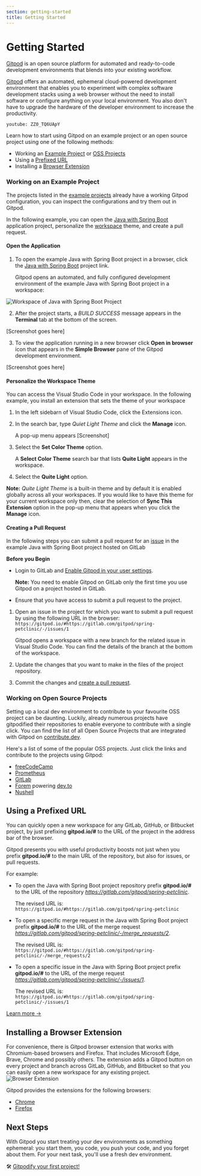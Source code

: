 ```yaml
---
section: getting-started
title: Getting Started
---
```


<script context="module">
  export const prerender = true;
</script>

# Getting Started

[Gitpod](https://www.gitpod.io) is an open source platform for automated and ready-to-code development environments that blends into your existing workflow.

[Gitpod](https://www.gitpod.io) offers an automated, ephemeral cloud-powered development environment that enables you to experiment with complex software development stacks using a web browser without the need to install software or configure anything on your local environment. You also don't have to upgrade the hardware of the developer environment to increase the productivity.

`youtube: ZZ0_TQ6UApY`

Learn how to start using Gitpod on an example project or an open source project using one of the following methods:

- Working an [Example Project](#working-on-an-example-project) or [OSS Projects](#working-on-open-source-projects)
- Using a [Prefixed URL](#prefixed-url)
- Installing a [Browser Extension](#browser-extension)

### Working on an Example Project

The projects listed in the [example projects](/docs/examples) already have a working Gitpod configuration, you can inspect the configurations and try them out in Gitpod.

In the following example, you can open the [Java with Spring Boot](https://gitpod.io/#https://github.com/gitpod-io/spring-petclinic) application project, personalize the [workspace](/docs/workspaces) theme, and create a pull request.

#### Open the Application

1. To open the example Java with Spring Boot project in a browser, click the [Java with Spring Boot](https://gitpod.io/#https://github.com/gitpod-io/spring-petclinic) project link.

   Gitpod opens an automated, and fully configured development environment of the example Java with Spring Boot project in a workspace:

![Workspace of Java with Spring Boot Project](../../../../static/images/docs/beta/getting-started/java-with-spring-boot-workspace.png)

2. After the project starts, a _BUILD SUCCESS_ message appears in the **Terminal** tab at the bottom of the screen.

[Screenshot goes here]

3. To view the application running in a new browser click **Open in browser** icon that appears in the **Simple Browser** pane of the Gitpod development environment.

[Screenshot goes here]

#### Personalize the Workspace Theme

You can access the Visual Studio Code in your workspace. In the following example, you install an extension that sets the theme of your workspace

1. In the left sidebarn of Visual Studio Code, click the Extensions icon.
2. In the search bar, type _Quiet Light Theme_ and click the **Manage** icon.

   A pop-up menu appears
   [Screenshot]

3. Select the **Set Color Theme** option.

   A **Select Color Theme** search bar that lists **Quite Light** appears in the workspace.

4. Select the **Quite Light** option.

**Note:** _Quite Light Theme_ is a built-in theme and by default it is enabled globally across all your workspaces. If you would like to have this theme for your current workspace only then, clear the selection of **Sync This Extension** option in the pop-up menu that appears when you click the **Manage** icon.

#### Creating a Pull Request

In the following steps you can submit a pull request for an [issue](https://gitlab.com/gitlab-org/gitlab/-/issues/13861) in the example Java with Spring Boot project hosted on GitLab

**Before you Begin**

- Login to GitLab and [Enable Gitpod in your user settings](https://docs.gitlab.com/ee/integration/gitpod.html#enable-gitpod-in-your-user-settings).

  **Note:** You need to enable Gitpod on GitLab only the first time you use Gitpod on a project hosted in GitLab.

- Ensure that you have access to submit a pull request to the project.

1. Open an issue in the project for which you want to submit a pull request by using the following URL in the browser:
   `https://gitpod.io/#https://gitlab.com/gitpod/spring-petclinic/-/issues/1`

   Gitpod opens a workspace with a new branch for the related issue in Visual Studio Code. You can find the details of the branch at the bottom of the workspace.

2. Update the changes that you want to make in the files of the project repository.

3. Commit the changes and [create a pull request](https://code.visualstudio.com/docs/editor/github#_creating-pull-requests).

### Working on Open Source Projects

Setting up a local dev environment to contribute to your favourite OSS project can be daunting. Luckily, already numerous projects have gitpodified their repositories to enable everyone to contribute with a single click. You can find the list of all Open Source Projects that are integrated with Gitpod on [contribute.dev](https://contribute.dev/).

Here's a list of some of the popular OSS projects. Just click the links and contribute to the projects using Gitpod:

- [freeCodeCamp](https://gitpod.io/#https://github.com/freeCodeCamp/freeCodeCamp)
- [Prometheus](https://gitpod.io/#https://github.com/prometheus/prometheus)
- [GitLab](https://gitpod.io/#https://gitlab.com/gitlab-org/gitlab)
- [Forem](https://gitpod.io/#https://github.com/forem/forem) powering [dev.to](https://dev.to/)
- [Nushell](https://gitpod.io/#https://github.com/nushell/nushell)

## Using a Prefixed URL

You can quickly open a new workspace for any GitLab, GitHub, or Bitbucket project, by just prefixing **gitpod.io/#** to the URL of the project in the address bar of the browser.

Gitpod presents you with useful productivity boosts not just when you prefix **gitpod.io/#** to the main URL of the repository, but also for issues, or pull requests.

For example:

- To open the Java with Spring Boot project repository prefix **gitpod.io/#** to the URL of the repository *https://gitlab.com/gitpod/spring-petclinic*.

  The revised URL is: `https://gitpod.io/#https://gitlab.com/gitpod/spring-petclinic`

- To open a specific merge request in the Java with Spring Boot project prefix **gitpod.io/#** to the URL of the merge request *https://gitlab.com/gitpod/spring-petclinic/-/merge_requests/2*.

  The revised URL is: `https://gitpod.io/#https://gitlab.com/gitpod/spring-petclinic/-/merge_requests/2`

- To open a specific issue in the Java with Spring Boot project prefix **gitpod.io/#** to the URL of the merge request *https://gitlab.com/gitpod/spring-petclinic/-/issues/1*.

  The revised URL is: `https://gitpod.io/#https://gitlab.com/gitpod/spring-petclinic/-/issues/1`

[Learn more &rarr;](/docs/context-urls)

## Installing a Browser Extension

For convenience, there is Gitpod browser extension that works with Chromium-based browsers and Firefox. That includes Microsoft Edge, Brave, Chrome and possibly others. The extension adds a Gitpod button on every project and branch across GitLab, GitHub, and Bitbucket so that you can easily open a new workspace for any existing project.
![Browser Extension](../../../static/images/docs/browser-extension-lense.png)

Gitpod provides the extensions for the following browsers:

- [Chrome](https://chrome.google.com/webstore/detail/gitpod-online-ide/dodmmooeoklaejobgleioelladacbeki)
- [Firefox](https://addons.mozilla.org/firefox/addon/gitpod/)

## Next Steps

With Gitpod you start treating your dev environments as something ephemeral: you start them, you code, you push your code, and you forget about them. For your next task, you'll use a fresh dev environment.

🛠 [Gitpodify your first project!](https://www.gitpod.io/docs/configuration)
